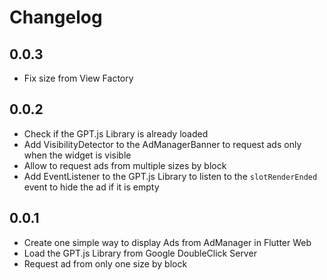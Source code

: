 # Changelog

## 0.0.3

- Fix size from View Factory

## 0.0.2

- Check if the GPT.js Library is already loaded
- Add VisibilityDetector to the AdManagerBanner to request ads only when the widget is visible
- Allow to request ads from multiple sizes by block
- Add EventListener to the GPT.js Library to listen to the `slotRenderEnded` event to hide the ad if it is empty

## 0.0.1

- Create one simple way to display Ads from AdManager in Flutter Web
- Load the GPT.js Library from Google DoubleClick Server
- Request ad from only one size by block
